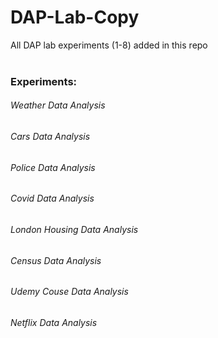 # DAP-Lab-Copy
All DAP lab experiments (1-8) added in this repo <br><br>
### Experiments:
###### Weather Data Analysis
###### Cars Data Analysis
###### Police Data Analysis
###### Covid Data Analysis
###### London Housing Data Analysis
###### Census Data Analysis
###### Udemy Couse Data Analysis
###### Netflix Data Analysis
